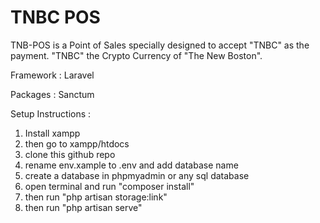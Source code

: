 # TNBC POS

TNB-POS is a Point of Sales specially designed to accept "TNBC" as the payment. "TNBC" the Crypto Currency of "The New Boston".

Framework : Laravel

Packages : Sanctum

Setup Instructions : 

1. Install xampp
2. then go to xampp/htdocs
3. clone this github repo
4. rename env.xample to .env and add database name
5. create a database in phpmyadmin or any sql database
6. open terminal and run "composer install"
7. then run "php artisan storage:link"
8. then run "php artisan serve"
